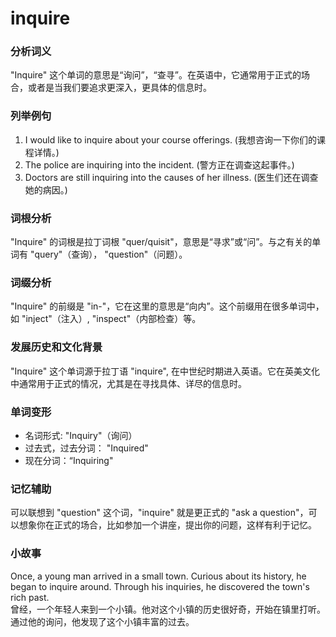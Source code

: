 # inquire

### **分析词义**

  

"Inquire" 这个单词的意思是“询问”，“查寻”。在英语中，它通常用于正式的场合，或者是当我们要追求更深入，更具体的信息时。

  

### **列举例句**

  

1.  I would like to inquire about your course offerings. (我想咨询一下你们的课程详情。)
2.  The police are inquiring into the incident. (警方正在调查这起事件。)
3.  Doctors are still inquiring into the causes of her illness. (医生们还在调查她的病因。)

  

### **词根分析**

  

"Inquire" 的词根是拉丁词根 "quer/quisit"，意思是“寻求”或“问”。与之有关的单词有 "query"（查询）， "question"（问题）。

  

### **词缀分析**

  

"Inquire" 的前缀是 "in-"，它在这里的意思是“向内”。这个前缀用在很多单词中，如 "inject"（注入）, "inspect"（内部检查）等。

  

### **发展历史和文化背景**

  

"Inquire" 这个单词源于拉丁语 "inquire", 在中世纪时期进入英语。它在英美文化中通常用于正式的情况，尤其是在寻找具体、详尽的信息时。

  

### **单词变形**

  

*   名词形式: "Inquiry"（询问）
*   过去式，过去分词： "Inquired"
*   现在分词：“Inquiring"

  

### **记忆辅助**

  

可以联想到 "question" 这个词，"inquire" 就是更正式的 "ask a question"，可以想象你在正式的场合，比如参加一个讲座，提出你的问题，这样有利于记忆。

  

### **小故事**

  

Once, a young man arrived in a small town. Curious about its history, he began to inquire around. Through his inquiries, he discovered the town's rich past.  
曾经，一个年轻人来到一个小镇。他对这个小镇的历史很好奇，开始在镇里打听。通过他的询问，他发现了这个小镇丰富的过去。
